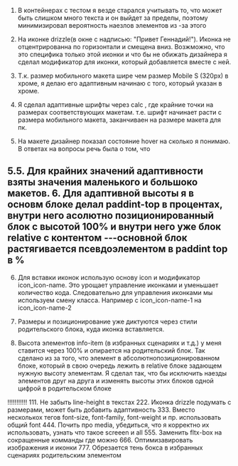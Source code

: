 1. В контейнерах с тестом я везде старался учитывать то, что может быть слишком много текста и он выйдет за пределы, поэтому минимизировал вероятность наезлов элементов из -за этого

2. На иконке drizzle(в окне с надписью: "Привет Геннадий!"). Иконка не отцентрированна по горизонтали и смещена вниз. Возжможно, что это специфика только этой иконки и что бы не обижать дизайнера я сделал модификатор для иконки, который добавляется вместе с ней.

3. Т.к. размер мобильного макета шире чем размер Mobile S (320px) в хроме, я делаю его адаптивным начинаю с того, который указан в хроме.

4. Я сделал адаптивные шрифты через calc , где крайние точки на размерах соответствующих макетам. т.е. шрифт начинает расти с размера мобильного макета, заканчиваен на размере макета для пк.

5. На макете дизайнер показал состояние hover на сколько я понимаю. В ответах на вопросы речь была о том, что 

5.5. Для крайних значений адаптивности взяты значения маленького и большоко макетов.
6. Для адаптивной высоты я в основм блоке делал paddint-top в процентах, внутри него асолютно позиционированный блок с высотой 100% и внутри него уже блок relative с контентом
---основной блок растягивается псевдоэлементом в paddint top в %
---
6. Для вставки иконок использую основу icon и модификатор icon_icon-name. Это урощает управление иконками и уменьшает количество кода.
Следовательно для управления иконками мы используем смену класса. Например с icon_icon-name-1 на icon_icon-name-2
7. Размеры и позиционирование уже диктуются через стили родительского блока, куда иконка вставляется.

8. Высота элементов info-item (в избранных сценариях и т.д.) у меня ставится через 100% и опирается на родительский блок. Так сделано из за того, что элемент в абсолютнопозиционированном блоке, который в свою очередь лежить в relative блоке задающем нужную высоту элементам. Я сделал так, что бы исключить наезды элементов друг на друга и изменять высоты этих блоков одной цифрой в родительском блоке

!!!!!!!!!!!
111. Не забыть line-height в текстах
222. Иконка drizzle подумать с размерами, может быть добавить адаптивность
333. Вместо несколькох тегов font-size, font-family, font-weight и пр. использовать общий font
444. Почить про media, убедиться, что я корректно их использовать, узнать что такое screeen и all
555. Заменить fltx-box на сокращенные комманды где можно
666. Оптимизавировать изображения и иконки
777. Обрезается тень бокса в избранных сценариях родительским элементом